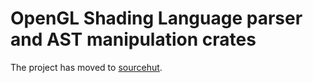 # OpenGL Shading Language parser and AST manipulation crates

The project has moved to [sourcehut](https://sr.ht/~hadronized/glsl).
